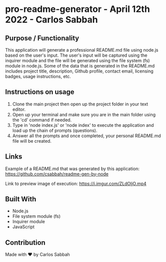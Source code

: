 # pro-readme-generator - April 12th 2022 - Carlos Sabbah

## Purpose / Functionality

This application will generate a professional README.md file using node.js based on the user's input. The user's input will be captured using the inquirer module and the file will be generated using the file system (fs) module in node.js. Some of the data that is generated in the README.md includes project title, description, Github profile, contact email, licensing badges, usage instructions, etc.

## Instructions on usage

1. Clone the main project then open up the project folder in your text editor.
2. Open up your terminal and make sure you are in the main folder using the 'cd' command if needed.
3. Type in 'node index.js' or 'node index' to execute the application and load up the chain of prompts (questions).
4. Answer all the prompts and once completed, your personal README.md file will be created.

## Links

Example of a README.md that was generated by this application:
https://github.com/csabbah/readme-gen-by-node

Link to preview image of execution:
https://i.imgur.com/ZLdOljO.mp4

## Built With

- Node.js
- File system module (fs)
- Inquirer module
- JavaScript

## Contribution

Made with ❤️ by Carlos Sabbah
